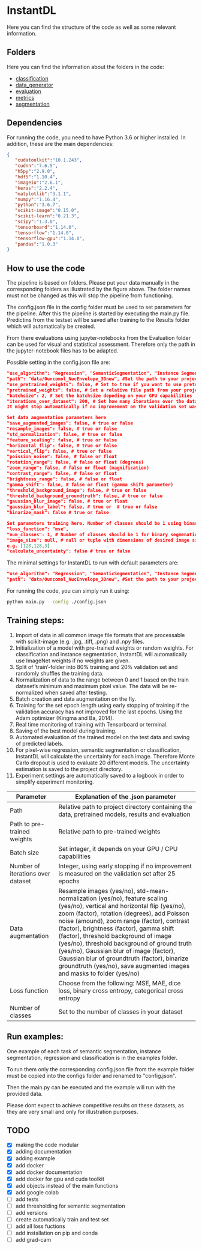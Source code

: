 # InstantDL

Here you can find the structure of the code as well as some relevant information.

## Folders

Here you can find the information about the folders in the code:

- [classification](classification)
- [data_generator](data_generator)
- [evaluation](evaluation)
- [metrics](metrics)
- [segmentation](segmentation)

## Dependencies

For running the code, you need to have Python 3.6 or higher installed. In addition, these are the main dependencies:

```json
{
   "cudatoolkit":"10.1.243",
   "cudnn":"7.6.5",
   "h5py":"2.9.0",
   "hdf5":"1.10.4",
   "imageio":"2.6.1",
   "keras":"2.2.4",
   "matplotlib":"3.1.1",
   "numpy":"1.16.4",
   "python":"3.6.7",
   "scikit-image":"0.15.0",
   "scikit-learn":"0.21.3",
   "scipy":"1.3.0",
   "tensorboard":"1.14.0",
   "tensorflow":"1.14.0",
   "tensorflow-gpu":"1.14.0",
   "pandas":"1.0.3"
}
```

## How to use the code

The pipeline is based on folders. Please put your data manually in the corresponding folders as illustrated by the figure above. The folder names must not be changed as this will stop the pipeline from functioning.

The config.json file in the config folder must be used to set parameters for the pipeline. After this the pipeline is started by executing the main.py file. Predictins from the testset will be saved after training to the Results folder which will automatically be created. 

From there evaluations using jupyter-notebooks from the Evaluation folder can be used for visual and statistical assessment. Therefore only the path in the jupyter-notebook files has to be adapted. 

Possible setting in the config.json file are: 
```json
"use_algorithm": "Regression", "SemanticSegmentation", "Instance Segmentation" or "Classification"
"path": "data/Ouncomol_NucEnvelope_3Dnew", #Set the path to your project directory here
"use_pretrained_weights": false, # Set to true if you want to use pretrained weights
"pretrained_weights": false, # Set a relative file path from your project directory with the filename here. 
"batchsize": 2, # Set the batchsize depeding on your GPU capabilities
"iterations_over_dataset": 200, # Set how many iterations over the dataset should be taken for learning. 
It might stop automatically if no improvement on the validation set was measured after 25 epochs

Set data augmentation parameters here
"save_augmented_images": false, # true or false
"resample_images": false, # true or false
"std_normalization": false, # true or false
"feature_scaling": false, # true or false
"horizontal_flip": false, # true or false
"vertical_flip": false, # true or false
"poission_noise": false, # false or float
"rotation_range": false, # false or float (degrees)
"zoom_range": false, # false or float (magnification)
"contrast_range": false, # false or float
"brightness_range": false, # false or float
"gamma_shift": false, # false or float (gamma shift parameter)
"threshold_background_image": false, # true or false
"threshold_background_groundtruth": false, # true or false
"gaussian_blur_image": false, # true or float
"gaussian_blur_label": false, # true or  # true or false
"binarize_mask": false # true or false

Set parameters training here. Number of classes should be 1 using binary segmenation tasks
"loss_function": "mse",
"num_classes": 1, # Number of classes should be 1 for binary segmenation tasks
"image_size": null, # null or tuple with dimensions of desired image size in format [x-dim, y-dim, (z-dim), channels],
e.g. [128,128,3]
"calculate_uncertainty": false # true or false
```

The minimal settings for InstantDL to run with default parameters are:
```json
"use_algorithm": "Regression", "SemanticSegmentation", "Instance Segmentation" or "Classification"
"path": "data/Ouncomol_NucEnvelope_3Dnew", #Set the path to your project directory here
```

For running the code, you can simply run it using:

```bash
python main.py --config ./config.json
```

## Training steps:

1. Import of data in all common image file formats that are processable with scikit-image (e.g. .jpg, .tiff, .png) and .npy files.
2. Initialization of a model with pre-trained weights or random weights. For classification and instance segmentation, InstantDL will automatically use ImageNet weights if no weights are given.
3. Split of ‘train’-folder into 80% training and 20% validation set and randomly shuffles the training data.
4. Normalization of data to the range between 0 and 1 based on the train dataset’s minimum and maximum pixel value. The data will be re-normalized when saved after testing.
5. Batch creation and data augmentation on the fly.
6. Training for the set epoch length using early stopping of training if the validation accuracy has not improved for the last epochs. Using the Adam optimizer (Kingma and Ba, 2014).
7. Real time monitoring of training with Tensorboard or terminal.
8. Saving of the best model during training.
9. Automated evaluation of the trained model on the test data and saving of predicted labels.
10. For pixel-wise regression, semantic segmentation or classification, InstantDL will calculate the uncertainty for each image. Therefore Monte Carlo dropout is used to evaluate 20 different models. The uncertainty estimation is saved to the project directory.
11. Experiment settings are automatically saved to a logbook in order to simplify experiment monitoring.

| Parameter | Explanation of the .json parameter|
| ------ | ------ |
| Path | Relative path to project directory containing the data, pretrained models, results and evaluation |
| Path to pre-trained weights | Relative path to pre-trained weights |
| Batch size | Set integer, it depends on your GPU / CPU capabilities |
| Number of iterations over dataset | Integer, using early stopping if no improvement is measured on the validation set after 25 epochs |
| Data augmentation | Resample images (yes/no), std-mean-normalization (yes/no), feature scaling (yes/no), vertical and horizontal flip (yes/no), zoom (factor), rotation (degrees), add Poisson noise (amound), zoom range (factor), contrast (factor), brightness (factor), gamma shift (factor), threshold background of image (yes/no), threshold background of ground truth (yes/no), Gaussian blur of image (factor), Gaussian blur of groundtruth (factor), binarize groundtruth (yes/no), save augmented images and masks to folder (yes/no) |
| Loss function | Choose from the following: MSE, MAE, dice loss, binary cross entropy, categorical cross entropy |
| Number of classes | Set to the number of classes in your dataset|

## Run examples:
One example of each task of semantic segmentation, instance segmentation, regression and classification is in the examples folder.

To run them only the corresponding config.json file from the example folder must be copied into the configs folder and renamed to "config.json".

Then the main.py can be executed and the example will run with the provided data. 

Please dont expect to achieve competitive results on these datasets, as they are very small and only for illustration purposes.

## TODO

- [x] making the code modular
- [x] adding documentation
- [x] adding example
- [x] add docker
- [x] add docker documentation
- [x] add docker for gpu and cuda toolkit
- [x] add objects instead of the main functions
- [x] add google colab
- [ ] add tests  
- [ ] add thresholding for semantic segmentation
- [ ] add versions
- [ ] create automatically train and test set
- [ ] add all loss fuctions
- [ ] add installation on pip and conda
- [ ] add grad-cam
